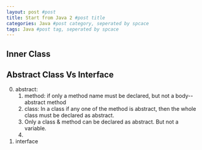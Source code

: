 ```yaml
---
layout: post #post
title: Start from Java 2 #post title
categories: Java #post category, seperated by spcace
tags: Java #post tag, seperated by spcace
---
```


## Inner Class
## Abstract Class Vs Interface
0. abstract:
    1. method: if only a method name must be declared, but not a body--abstract method
    2. class: In a class if any one of the method is abstract, then the whole class must be declared as abstract.
    3. Only a class & method can be declared as abstract. But not a variable.
    4.
1. interface